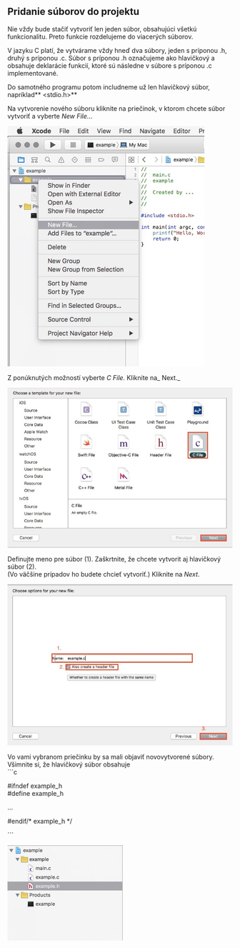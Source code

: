 ## Pridanie súborov do projektu

Nie vždy bude stačiť vytvoriť len jeden súbor, obsahujúci všetkú funkcionalitu. Preto funkcie rozdelujeme do viacerých súborov. 

V jazyku C platí, že vytvárame vždy hneď dva súbory, jeden s príponou .h, druhý s príponou .c. Súbor s príponou .h označujeme ako hlavičkový a obsahuje deklarácie funkcií, ktoré sú následne v súbore s príponou .c implementované.

Do samotného programu potom includneme už len hlavičkový súbor, napríklad** &lt;stdio.h&gt;**



Na vytvorenie nového súboru kliknite na priečinok, v ktorom chcete súbor vytvoriť a vyberte _New File.._.

![](/assets/Xcode_create0.jpg)

Z ponúknutých možností vyberte _C File._ Kliknite na_ Next._

![](/assets/Xcode_create1.jpg)

Definujte meno pre súbor \(1\). Zaškrtnite, že chcete vytvorit aj hlavičkový súbor \(2\).  
\(Vo väčšine prípadov ho budete chcieť vytvoriť.\) Kliknite na _Next_.

![](/assets/Xcode_create2.jpg)

Vo vami vybranom priečinku by sa mali objaviť novovytvorené súbory. Všimnite si, že hlavičkový súbor obsahuje   
\`\`\`c

\#ifndef example\_h  
\#define example\_h

...

\#endif/\* example\_h \*/

\`\`\`

![](/assets/Xcode_create3.png)

